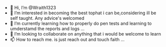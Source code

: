 - 👋 Hi, I’m @Wraith1323
- 👀 I’m interested in becoming the best tophat i can be,considering ill be self taught. Any advice's welcomed
- 🌱 I’m currently learning how to properly do pen tests and learning to umderstamd the reports and logs ...
- 💞️ I’m looking to collaborate on anything that i would be welcome to learn 
- 📫 How to reach me. is just reach out and touch faith ...

<!---
Wraith1323/Wraith1323 is a ✨ special ✨ repository because its `README.md` (this file) appears on your GitHub profile.
You can click the Preview link to take a look at your changes.
--->
